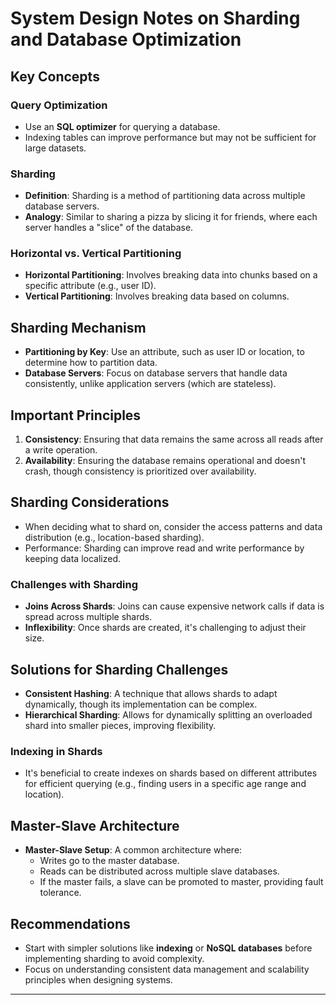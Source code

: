 # System Design Notes on Sharding and Database Optimization

## Key Concepts

### Query Optimization
- Use an **SQL optimizer** for querying a database.
- Indexing tables can improve performance but may not be sufficient for large datasets.

### Sharding
- **Definition**: Sharding is a method of partitioning data across multiple database servers.
- **Analogy**: Similar to sharing a pizza by slicing it for friends, where each server handles a "slice" of the database. 

### Horizontal vs. Vertical Partitioning
- **Horizontal Partitioning**: Involves breaking data into chunks based on a specific attribute (e.g., user ID).
- **Vertical Partitioning**: Involves breaking data based on columns.

## Sharding Mechanism
- **Partitioning by Key**: Use an attribute, such as user ID or location, to determine how to partition data.
- **Database Servers**: Focus on database servers that handle data consistently, unlike application servers (which are stateless).

## Important Principles
1. **Consistency**: Ensuring that data remains the same across all reads after a write operation.
2. **Availability**: Ensuring the database remains operational and doesn't crash, though consistency is prioritized over availability.

## Sharding Considerations
- When deciding what to shard on, consider the access patterns and data distribution (e.g., location-based sharding).
- Performance: Sharding can improve read and write performance by keeping data localized.

### Challenges with Sharding
- **Joins Across Shards**: Joins can cause expensive network calls if data is spread across multiple shards.
- **Inflexibility**: Once shards are created, it's challenging to adjust their size.

## Solutions for Sharding Challenges
- **Consistent Hashing**: A technique that allows shards to adapt dynamically, though its implementation can be complex.
- **Hierarchical Sharding**: Allows for dynamically splitting an overloaded shard into smaller pieces, improving flexibility.

### Indexing in Shards
- It's beneficial to create indexes on shards based on different attributes for efficient querying (e.g., finding users in a specific age range and location).

## Master-Slave Architecture
- **Master-Slave Setup**: A common architecture where:
  - Writes go to the master database.
  - Reads can be distributed across multiple slave databases.
  - If the master fails, a slave can be promoted to master, providing fault tolerance.

## Recommendations
- Start with simpler solutions like **indexing** or **NoSQL databases** before implementing sharding to avoid complexity.
- Focus on understanding consistent data management and scalability principles when designing systems.

---